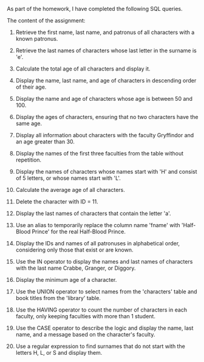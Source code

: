 As part of the homework, I have completed the following SQL queries.  

The content of the assignment:  


1. Retrieve the first name, last name, and patronus of all characters with a known patronus.  

2. Retrieve the last names of characters whose last letter in the surname is 'e'.  

3. Calculate the total age of all characters and display it.  

4. Display the name, last name, and age of characters in descending order of their age.  

5. Display the name and age of characters whose age is between 50 and 100.  

6. Display the ages of characters, ensuring that no two characters have the same age.  

7. Display all information about characters with the faculty Gryffindor and an age greater than 30.  

8. Display the names of the first three faculties from the table without repetition.  

9. Display the names of characters whose names start with 'H' and consist of 5 letters, or whose names start with 'L'.  

10. Calculate the average age of all characters.  

11. Delete the character with ID = 11.  

12. Display the last names of characters that contain the letter 'a'.  

13. Use an alias to temporarily replace the column name 'fname' with 'Half-Blood Prince' for the real Half-Blood Prince.  

14. Display the IDs and names of all patronuses in alphabetical order, considering only those that exist or are known.  

15. Use the IN operator to display the names and last names of characters with the last name Crabbe, Granger, or Diggory.  

16. Display the minimum age of a character.  

17. Use the UNION operator to select names from the 'characters' table and book titles from the 'library' table.  

18. Use the HAVING operator to count the number of characters in each faculty, only keeping faculties with more than 1 student.  

19. Use the CASE operator to describe the logic and display the name, last name, and a message based on the character's faculty.  

20. Use a regular expression to find surnames that do not start with the letters H, L, or S and display them.  
